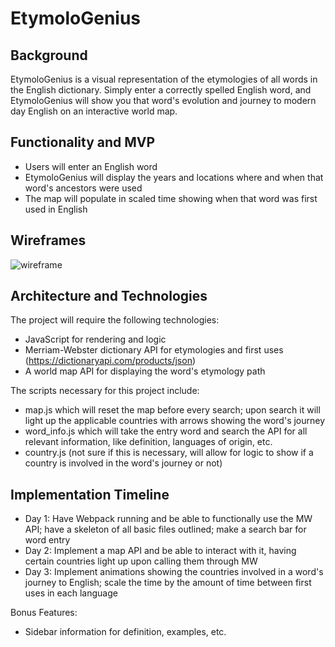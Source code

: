 # EtymoloGenius
## Background
EtymoloGenius is a visual representation of the etymologies of all words in the English dictionary. Simply enter a correctly spelled English word, and EtymoloGenius will show you that word's evolution and journey to modern day English on an interactive world map.

## Functionality and MVP
* Users will enter an English word
* EtymoloGenius will display the years and locations where and when that word's ancestors were used
* The map will populate in scaled time showing when that word was first used in English

## Wireframes

![wireframe](/src/styles/images/wireframe.png)

## Architecture and Technologies
The project will require the following technologies:
* JavaScript for rendering and logic
* Merriam-Webster dictionary API for etymologies and first uses (https://dictionaryapi.com/products/json)
* A world map API for displaying the word's etymology path

The scripts necessary for this project include:
* map.js which will reset the map before every search; upon search it will light up the applicable countries with arrows showing the word's journey
* word_info.js which will take the entry word and search the API for all relevant information, like definition, languages of origin, etc.
* country.js (not sure if this is necessary, will allow for logic to show if a country is involved in the word's journey or not)

## Implementation Timeline
* Day 1: Have Webpack running and be able to functionally use the MW API; have a skeleton of all basic files outlined; make a search bar for word entry
* Day 2: Implement a map API and be able to interact with it, having certain countries light up upon calling them through MW
* Day 3: Implement animations showing the countries involved in a word's journey to English; scale the time by the amount of time between first uses in each language

Bonus Features:
* Sidebar information for definition, examples, etc.

